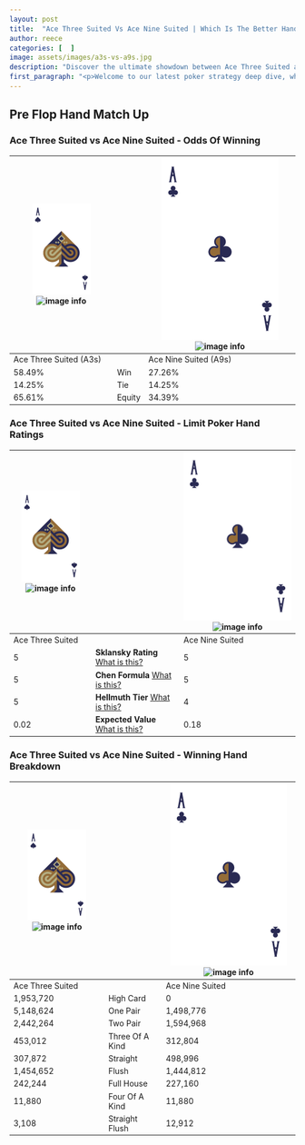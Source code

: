 ```yaml
---
layout: post
title:  "Ace Three Suited Vs Ace Nine Suited | Which Is The Better Hand In Poker? A Complete Guide"
author: reece
categories: [  ]
image: assets/images/a3s-vs-a9s.jpg
description: "Discover the ultimate showdown between Ace Three Suited and Ace Nine Suited in poker! Uncover the odds, strategies, and scenarios where one hand triumphs over the other. Get ready to up your poker game with this thrilling analysis."
first_paragraph: "<p>Welcome to our latest poker strategy deep dive, where we're pitting two distinct hands against each other in a high-stakes showdown: Ace Three Suited vs Ace Nine Suited.</p><p>In the dynamic world of poker, every decision counts, and knowing which hand holds the upper hand is key to your success at the table.</p><p>In this article, we'll dissect these two hands, explore the scenarios where one dominates the other, and equip you with the knowledge to make strategic choices that can tip the odds in your favor.</p><p>Get ready to unravel the intriguing dynamics of these poker hands and elevate your game to new heights.</p>"
---
```




[comment]: # (sp0)

## Pre Flop Hand Match Up

<div class="table hand-ratings" markdown="1"> 



### Ace Three Suited vs Ace Nine Suited - Odds Of Winning


    
| ![image info](assets/images/hand1/A.png) ![image info](assets/images/hand1/3s.png) |  | ![image info](assets/images/hand2/A.png) ![image info](assets/images/hand2/9s.png) |
| -------- | -------- | -------- |
| Ace Three Suited (A3s) |  | Ace Nine Suited (A9s) |
| 58.49% | Win | 27.26% |
| 14.25% | Tie | 14.25% |
| 65.61% | Equity | 34.39% |




[comment]: # (sp1)



### Ace Three Suited vs Ace Nine Suited - Limit Poker Hand Ratings


    
| ![image info](assets/images/hand1/A.png) ![image info](assets/images/hand1/3s.png) |  | ![image info](assets/images/hand2/A.png) ![image info](assets/images/hand2/9s.png) |
| -------- | -------- | -------- |
| Ace Three Suited |  | Ace Nine Suited |
| 5 | **Sklansky Rating** [What is this?](/sklansky-rating-explained) | 5 |
| 5 | **Chen Formula** [What is this?](/chen-formula-explained) | 5 |
| 5 | **Hellmuth Tier** [What is this?](/Hellmuth-tier-explained) | 4 |
| 0.02 | **Expected Value** [What is this?](/expected-value-explained) | 0.18 |




[comment]: # (sp2)



### Ace Three Suited vs Ace Nine Suited - Winning Hand Breakdown


    
| ![image info](assets/images/hand1/A.png) ![image info](assets/images/hand1/3s.png) |  | ![image info](assets/images/hand2/A.png) ![image info](assets/images/hand2/9s.png) |
| -------- | -------- | -------- |
| Ace Three Suited |  | Ace Nine Suited |
| 1,953,720 | High Card | 0 |
| 5,148,624 | One Pair | 1,498,776 |
| 2,442,264 | Two Pair | 1,594,968 |
| 453,012 | Three Of A Kind | 312,804 |
| 307,872 | Straight | 498,996 |
| 1,454,652 | Flush | 1,444,812 |
| 242,244 | Full House | 227,160 |
| 11,880 | Four Of A Kind | 11,880 |
| 3,108 | Straight Flush | 12,912 |




[comment]: # (sp3)



</div>

[comment]: # (sp4)



[comment]: # (sp5)

